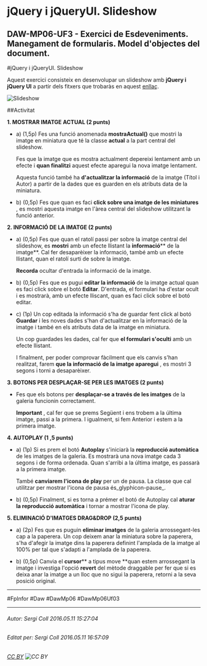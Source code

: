 # jQuery i jQueryUI. Slideshow
## DAW-MP06-UF3 - Exercici de Esdeveniments. Manegament de formularis. Model d'objectes del document.
#jQuery i jQueryUI. Slideshow

Aquest exercici consisteix en desenvolupar un slideshow amb **jQuery i jQuery UI** a partir dels fitxers que trobaràs en aquest [enllaç](https://drive.google.com/file/d/0B6Jts4d21oYLNDktM0E3NUNsVUE/view?usp=sharing).

![Slideshow](http://i.imgur.com/heJZN43.png?1)

##Activitat
 
**1. MOSTRAR IMATGE ACTUAL (2 punts)**

* a) (1,5p) Fes una funció anomenada **mostraActual()** que mostri la imatge en miniatura que té la classe **actual** a la part central del slideshow.

  Fes que la imatge que es mostra actualment depereixi lentament amb un efecte i **quan finalitzi** aquest efecte aparegui la nova imatge lentament.

  Aquesta funció també ha **d'actualitzar la informació** de la imatge (Títol i Autor) a partir de la dades que es guarden en els atributs data de la miniatura.

* b) (0,5p) Fes que quan es faci **click sobre una imatge de les miniatures** , es mostri aquesta imatge en l'àrea central del slideshow utilitzant la funció anterior.

**2. INFORMACIÓ DE LA IMATGE (2 punts)**

* a) (0,5p) Fes que quan el ratolí passi per sobre la imatge central del slideshow, es **mostri** amb un efecte llistant la **informació**** de la imatge**. Cal fer desaparèixer la informació, també amb un efecte llistant, quan el ratolí surti de sobre la imatge.

  **Recorda** ocultar d'entrada la informació de la imatge.

* b) (0,5p) Fes que es pugui **editar la informació** de la imatge actual quan es faci click sobre el botó **Editar**.  D'entrada, el formulari ha d'estar ocult i es mostrarà, amb un efecte lliscant, quan es faci click sobre el botó editar.

* c) (1p) Un cop editada la informació s'ha de guardar fent click al botó **Guardar** i les noves dades s'han d'actualitzar en la informació de la imatge i també en els atributs data de la imatge en miniatura.

  Un cop guardades les dades, cal fer que **el formulari s'oculti** amb un efecte llistant.

  I finalment, per poder comprovar fàcilment que els canvis s'han realitzat, farem **que la informació de la imatge aparegui** , es mostri 3 segons i torni a desaparèixer.

**3. BOTONS PER DESPLAÇAR-SE PER LES IMATGES (2 punts)**

* Fes que els botons per **desplaçar-se a través de les imatges** de la galeria funcionin correctament.

  **Important** , cal fer que se prems Següent i ens trobem a la última imatge, passi a la primera. I igualment, si fem Anterior i estem a la primera imatge.

**4. AUTOPLAY (1 ,5 punts)**

* a) (1p) Si es prem el botó **Autoplay** s'iniciarà la **reproducció automàtica** de les imatges de la galeria. Es mostrarà una nova imatge cada 3 segons i de forma ordenada. Quan s'arribi a la última imatge, es passarà a la primera imatge.

  També **canviarem l'icona de play** per un de pausa. La classe que cal utilitzar per mostrar l'icona de pausa és_glyphicon-pause_.

* b) (0,5p) Finalment, si es torna a prémer el botó de Autoplay cal **aturar la reproducció automàtica** i tornar a mostrar l'icona de play.

**5. ELIMINACIÓ D'IMATGES DRAG&DROP (2,5 punts)**

* a) (2p) Fes que es puguin **eliminar imatges** de la galeria arrossegant-les cap a la paperera. Un cop deixem anar la miniatura sobre la paperera, s'ha d'afegir la imatge dins la paperera definint l'amplada de la imatge al 100% per tal que s'adapti a l'amplada de la paperera.

* b) (0,5p) Canvia el **cursor**** a tipus move **quan estem arrossegant la imatge i investiga l'opció **revert** del mètode draggable per fer que si es deixa anar la imatge a un lloc que no sigui la paperera, retorni a la seva posició original.

---

#FpInfor #Daw #DawMp06 #DawMp06Uf03

---

###### Autor: Sergi Coll 2016.05.11 15:27:04
###### Editat per: Sergi Coll 2016.05.11 16:57:09
###### [CC BY](https://creativecommons.org/licenses/by/4.0/) ![CC BY](https://licensebuttons.net/l/by/3.0/80x15.png)
